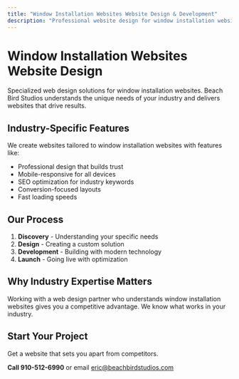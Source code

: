```yaml
---
title: "Window Installation Websites Website Design & Development"
description: "Professional website design for window installation websites. Custom solutions tailored to your industry needs."
---
```


# Window Installation Websites Website Design

Specialized web design solutions for window installation websites. Beach Bird Studios understands the unique needs of your industry and delivers websites that drive results.

## Industry-Specific Features

We create websites tailored to window installation websites with features like:

- Professional design that builds trust
- Mobile-responsive for all devices
- SEO optimization for industry keywords
- Conversion-focused layouts
- Fast loading speeds

## Our Process

1. **Discovery** - Understanding your specific needs
2. **Design** - Creating a custom solution
3. **Development** - Building with modern technology
4. **Launch** - Going live with optimization

## Why Industry Expertise Matters

Working with a web design partner who understands window installation websites gives you a competitive advantage. We know what works in your industry.

## Start Your Project

Get a website that sets you apart from competitors.

**Call 910-512-6990** or email eric@beachbirdstudios.com